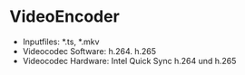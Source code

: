 # VideoEncoder

* Inputfiles: *.ts, *.mkv
* Videocodec Software: h.264. h.265
* Videocodec Hardware: Intel Quick Sync h.264 und h.265

